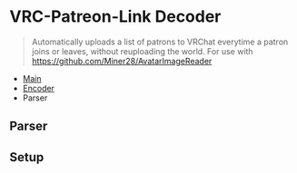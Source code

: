# VRC-Patreon-Link Decoder
> Automatically uploads a list of patrons to VRChat everytime a patron joins or leaves, without reuploading the world. For use with https://github.com/Miner28/AvatarImageReader

- [Main](../README.md)
- [Encoder](../encoder/README.md)
- Parser

## Parser

## Setup